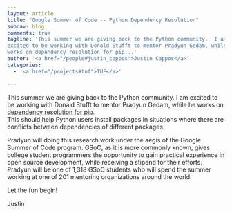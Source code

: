 ```yaml
---
layout: article
title: "Google Summer of Code -- Python Dependency Resolution"
subnav: blog
comments: true
tagline: 'This summer we are giving back to the Python community.  I am 
excited to be working with Donald Stufft to mentor Pradyun Gedam, while he 
works on dependency resolution for pip...'
author: '<a href="/people#justin_cappos">Justin Cappos</a>'
categories:
  - '<a href="/projects#tuf">TUF</a>'

---  
```


This summer we are giving back to the Python community.  I am excited to 
be working with Donald Stufft to mentor Pradyun Gedam, while he works on 
[dependency resolution for 
pip](https://gist.github.com/pradyunsg/5cf4a35b81f08b6432f280aba6f511eb).  
This should help Python users install packages in situations where there are
conflicts between dependencies of different packages.

Pradyun will doing this research work under the aegis of the Google Summer
of Code program. GSoC, as it is more commonly known, gives college student
programmers the opportunity to gain practical experience in open source
development, while receiving a stipend for their efforts. Pradyun will be
one of 1,318 GSoC students who will spend the summer working at one of 
201 mentoring organizations around the world.

Let the fun begin!

Justin

